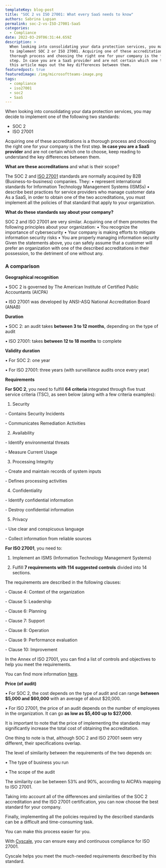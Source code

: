 ```yaml
---
templateKey: blog-post
title: "SOC 2 vs ISO 27001: What every SaaS needs to know"
authors: Sabrina Lupșan
permalink: soc-2-vs-ISO-27001-SaaS
categories: 
  - Compliance
date: 2022-03-29T06:31:44.659Z
description: >
  When looking into consolidating your data protection services, you may decide
  to implement SOC 2 or ISO 27001. Acquiring one of these accreditations is a
  thorough process and choosing the right one for your company is the first
  step. In case you are a SaaS provider and are not certain which one to choose,
  this article maps out the key differences between them.
featuredpost: true
featuredimage: /img/microsoftteams-image.png
tags:
  - compliance
  - iso27001
  - soc2
  - SaaS
---
```

When looking into consolidating your data protection services, you may decide to implement one of the following two standards: 

* SOC 2
* ISO 27001

Acquiring one of these accreditations is a thorough process and choosing the right one for your company is the first step.
**In case you are a SaaS provider** and are not certain which one to choose, keep reading to understand the key differences between them.

**What are these accreditations** and what is their scope?


The SOC 2 and [ISO 27001](https://cyscale.com/use-cases/iso-27001-compliance/) standards are normally acquired by B2B (Business-to-business) companies.
They:
•	represent international standards for Information Technology Management Systems (ISMSs)
•	describe best practices for service providers who manage customer data
As a SaaS, in order to obtain one of the two accreditations, you must implement all the policies of that standard that apply to your organization. 

**What do these standards say about your company?**


SOC 2 and ISO 27001 are very similar. 
Acquiring one of them promotes the following principles about your organization:
•	You recognize the importance of cybersecurity
•	Your company is making efforts to mitigate information security risks
•	You are properly managing information security
Given the statements above, you can safely assume that a customer will prefer an organization with one of the described accreditations in their possession, to the detriment of one without any.

### A comparison

**Geographical recognition**


•	SOC 2 is governed by The American Institute of Certified Public Accountants (AICPA)

•	ISO 27001 was developed by ANSI-ASQ National Accreditation Board (ANAB)

**Duration**


•	SOC 2: an audit takes **between 3 to 12 months**, depending on the type of audit

•	ISO 27001: takes **between 12 to 18 months** to complete


**Validity duration**

•	For SOC 2: one year

•	For ISO 27001: three years (with surveillance audits once every year)


**Requirements**

**For SOC 2**, you need to fulfill **64 criteria** integrated through five trust service criteria (TSC), as seen below (along with a few criteria examples):

1. Security

\- Contains Security Incidents

\- Communicates Remediation Activities

2. Availability

\- Identify environmental threats

\- Measure Current Usage

3. Processing Integrity

\- Create and maintain records of system inputs

\- Defines processing activities

4. Confidentiality

\- Identify confidential information

\- Destroy confidential information

5. Privacy

\- Use clear and conspicuous language

\- Collect information from reliable sources

**For ISO 27001**, you need to:

1. Implement an ISMS (Information Technology Management Systems)

2. Fulfill **7 requirements with 114 suggested controls** divided into 14 sections. 

The requirements are described in the following clauses:

\- Clause 4: Context of the organization

\- Clause 5: Leadership

\- Clause 6: Planning

\- Clause 7: Support

\- Clause 8: Operation

\- Clause 9: Performance evaluation

\- Clause 10: Improvement

In the Annex of ISO 27001, you can find a list of controls and objectives to help you meet the requirements.

You can find more information [here](https://cyscale.com/blog/ISO-27001-certification-standard-policies-procedures/).


**Price (of audit)**

•	For SOC 2, the cost depends on the type of audit and can range **between $5,000 and $60,000** with an average of about $20,000.

•	For ISO 27001, the price of an audit depends on the number of employees in the organization. It can go **as low as $5,400 up to $27,000**.

It is important to note that the price of implementing the standards may significantly increase the total cost of obtaining the accreditation. 

One thing to note is that, although SOC 2 and ISO 27001 seem very different, their specifications overlap. 

The level of similarity between the requirements of the two depends on:

•	The type of business you run

•	The scope of the audit

The similarity can be between 53% and 90%, according to AICPA’s mapping to ISO 27001.

Taking into account all of the differences and similarities of the SOC 2 accreditation and the ISO 27001 certification, you can now choose the best standard for your company.

Finally, implementing all the policies required by the described standards can be a difficult and time-consuming task. 

You can make this process easier for you. 

With [Cyscale](https://cyscale.com/), you can ensure easy and continuous compliance for ISO 27001. 

Cyscale helps you meet the much-needed requirements described by this standard.